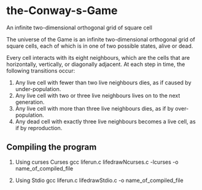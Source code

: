 # the-Conway-s-Game
An infinite two-dimensional orthogonal grid of square cell


The universe of the Game is an infinite two-dimensional orthogonal grid of square cells, each of which is in one of two possible states, alive or dead. 

Every cell interacts with its eight neighbours, which are the cells that are horizontally, vertically, or diagonally adjacent. At each step in time, the following transitions occur: 

1. Any live cell with fewer than two live neighbours dies, as if caused by under-population. 
2. Any live cell with two or three live neighbours lives on to the next generation. 
3. Any live cell with more than three live neighbours dies, as if by over-population. 
4. Any dead cell with exactly three live neighbours becomes a live cell, as if by reproduction.


## Compiling the program
1. Using curses Curses
  gcc liferun.c lifedrawNcurses.c -lcurses -o name_of_compiled_file
 
2. Using Stdio
  gcc liferun.c lifedrawStdio.c -o name_of_compiled_file
